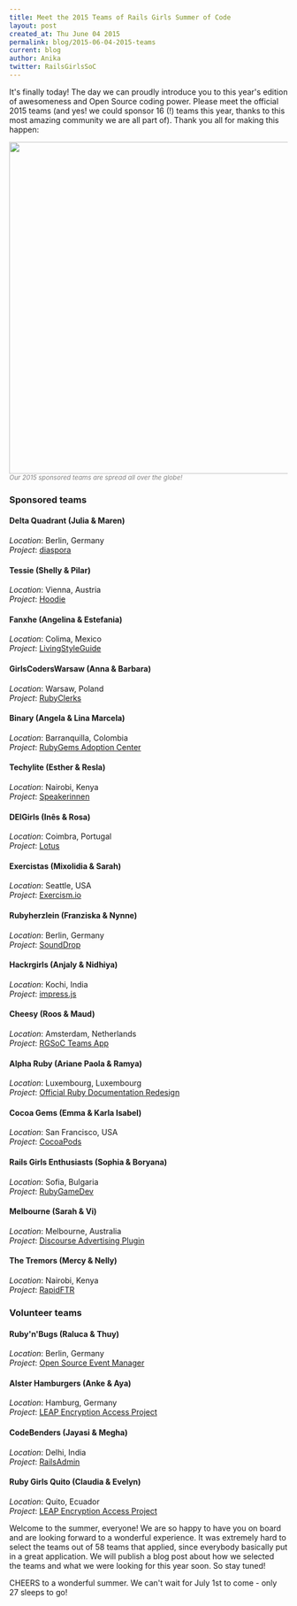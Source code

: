 ```yaml
---
title: Meet the 2015 Teams of Rails Girls Summer of Code
layout: post
created_at: Thu June 04 2015
permalink: blog/2015-06-04-2015-teams
current: blog
author: Anika
twitter: RailsGirlsSoC
---
```


It's finally today! The day we can proudly introduce you to this year's edition of awesomeness and Open Source coding power. Please meet the official 2015 teams (and yes! we could sponsor 16 (!) teams this year, thanks to this most amazing community we are all part of). Thank you all for making this happen:

<a href="/img/blog/2015/2015-teams-map.png" target ="_blank"><img src="https://cloud.githubusercontent.com/assets/1711357/8426799/dcbbe168-1f12-11e5-9f6e-45c3953a9282.png" width="600"></a>
<font color="grey"><small><i>Our 2015 sponsored teams are spread all over the globe!</i></small></font>

### Sponsored teams

#### <span class="color-red">Delta Quadrant (Julia & Maren)</span>  
_Location_: Berlin, Germany  
_Project_: <a href="https://diasporafoundation.org/" target ="_blank">diaspora</a>  

#### <span class="color-red">Tessie (Shelly & Pilar)</span>
_Location_: Vienna, Austria  
_Project_: <a href="http://hood.ie/" target ="_blank">Hoodie</a>  

#### <span class="color-red">Fanxhe (Angelina & Estefania)</span>
_Location_: Colima, Mexico  
_Project_: <a href="http://livingstyleguide.org/" target ="_blank">LivingStyleGuide</a>   

#### <span class="color-red">GirlsCodersWarsaw (Anna & Barbara)</span>
_Location_: Warsaw, Poland  
_Project_: <a href="http://rubyclerks.org/" target ="_blank">RubyClerks</a>   

#### <span class="color-red">Binary (Angela & Lina Marcela)</span>
_Location_: Barranquilla, Colombia  
_Project_: <a href="https://rubygems.org/" target ="_blank">RubyGems Adoption Center</a> 

#### <span class="color-red">Techylite (Esther & Resla)</span>
_Location_: Nairobi, Kenya  
_Project_: <a href="https://speakerinnen.org/" target ="_blank">Speakerinnen</a>  

#### <span class="color-red">DEIGirls (Inês & Rosa)</span>
_Location_: Coimbra, Portugal  
_Project_: <a href="http://lotusrb.org/" target ="_blank">Lotus</a>  

#### <span class="color-red">Exercistas (Mixolidia & Sarah)</span>
_Location_: Seattle, USA  
_Project_: <a href="http://exercism.io/" target ="_blank">Exercism.io</a>  

#### <span class="color-red">Rubyherzlein (Franziska & Nynne)</span>
_Location_: Berlin, Germany  
_Project_: <a href="http://sounddrop.audio/" target ="_blank">SoundDrop</a>  

#### <span class="color-red">Hackrgirls (Anjaly & Nidhiya)</span>
_Location_: Kochi, India  
_Project_: <a href="https://github.com/bartaz/impress.js" target ="_blank">impress.js</a>  

#### <span class="color-red">Cheesy (Roos & Maud)</span>
_Location_: Amsterdam, Netherlands  
_Project_: <a href="http://teams.railsgirlssummerofcode.org/" target ="_blank">RGSoC Teams App</a>  

#### <span class="color-red">Alpha Ruby (Ariane Paola & Ramya)</span>
_Location_: Luxembourg, Luxembourg  
_Project_: <a href="http://docs.ruby-lang.org/" target ="_blank">Official Ruby Documentation Redesign</a>  

#### <span class="color-red">Cocoa Gems (Emma & Karla Isabel)</span>
_Location_: San Francisco, USA  
_Project_: <a href="http://cocoapods.org/" target ="_blank">CocoaPods</a>  

#### <span class="color-red">Rails Girls Enthusiasts (Sophia & Boryana)</span>
_Location_: Sofia, Bulgaria  
_Project_: <a href="https://rubygamedev.com/" target ="_blank">RubyGameDev</a>  

#### <span class="color-red">Melbourne (Sarah & Vi)</span>
_Location_: Melbourne, Australia  
_Project_: <a href="http://discourse.org/" target ="_blank">Discourse Advertising Plugin</a>  

#### <span class="color-red">The Tremors (Mercy & Nelly)</span>
_Location_: Nairobi, Kenya  
_Project_: <a href="http://rapidftr.com/" target ="_blank">RapidFTR</a>  


### Volunteer teams

#### <span class="color-red">Ruby'n'Bugs (Raluca & Thuy)</span>
_Location_: Berlin, Germany    
_Project_: <a href="http://osem.io/" target ="_blank">Open Source Event Manager</a>  

#### <span class="color-red">Alster Hamburgers (Anke & Aya)</span>
_Location_: Hamburg, Germany  
_Project_: <a href="https://leap.se/" target ="_blank">LEAP Encryption Access Project</a>

#### <span class="color-red">CodeBenders (Jayasi & Megha)</span>
_Location_: Delhi, India  
_Project_: <a href="https://github.com/sferik/rails_admin" target ="_blank">RailsAdmin</a>

#### <span class="color-red">Ruby Girls Quito (Claudia & Evelyn)</span>
_Location_: Quito, Ecuador  
_Project_: <a href="https://leap.se/" target ="_blank">LEAP Encryption Access Project</a>  

Welcome to the summer, everyone! We are so happy to have you on board and are looking forward to a wonderful experience. It was extremely hard to select the teams out of 58 teams that applied, since everybody basically put in a great application. We will publish a blog post about how we selected the teams and what we were looking for this year soon. So stay tuned!

CHEERS to a wonderful summer. We can't wait for July 1st to come - only 27 sleeps to go!

